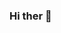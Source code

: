 ### Hi ther 👋

<!--
**ReynaldoLevy/ReynaldoLevy** is a ✨ _special_ ✨ repository because its `README.md` (this file) appears on your GitHub profile.

About Me 

- 🔭 I’m currently working on ... Cybersecruity/Netwoking Pathway
- 🌱 I’m currently learning ... How to set up a website
- 🤔 I’m looking for help with ... Learning the proper code
- 💬 Ask me about ... Video Games
- 📫 How to reach me: ... reylevy428@gmail.com
- 😄 Pronouns: ... he/him 
- ⚡ Fun fact: ... I like basketball
-->

